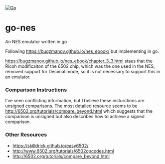 [![Go](https://github.com/mjpatter88/go-nes/actions/workflows/go.yml/badge.svg)](https://github.com/mjpatter88/go-nes/actions/workflows/go.yml)

# go-nes
An NES emulator written in go

Following https://bugzmanov.github.io/nes_ebook/ but implementing in go.

https://bugzmanov.github.io/nes_ebook/chapter_3_3.html staes that the Ricoh modificaiton of the 6502 chip,
which was the one used in the NES, removed support for Decimal mode, so it is not necessary to support this
in an emulator.


### Comparison Instructions
I've seen conflicting information, but I believe these insturctions are unsigned comparisons.
The most detailed resource seems to be http://6502.org/tutorials/compare_beyond.html which suggests
that the comparison is unsigned but also describes how to achieve a signed comparison.



### Other Resources
* https://skilldrick.github.io/easy6502/
* http://www.6502.org/tutorials/6502opcodes.html
* http://6502.org/tutorials/compare_beyond.html
